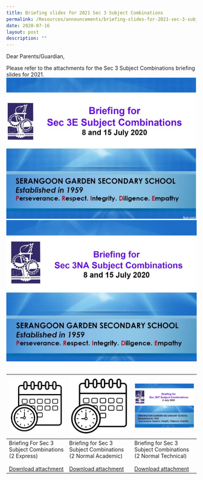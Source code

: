 ```yaml
---
title: Briefing slides for 2021 Sec 3 Subject Combinations
permalink: /Resources/announcements/briefing-slides-for-2021-sec-3-subject-combinations/
date: 2020-07-16
layout: post
description: ""
---
```

Dear Parents/Guardian,

Please refer to the attachments for the Sec 3 Subject Combinations briefing slides for 2021.
![](/images/Briefing%20for%20sec3%20subject/Briefing-for-Sec-3-Subject-Combinations-2-Express.jpg)
![](/images/Briefing%20for%20sec3%20subject/Briefing-for-Sec-3-Subject-Combinations-2-Normal-Academic-1.jpg)
![]()
<table>
<thead>
  <tr>
    <th><a href="/files/Announcement/2022-Term-2-Class-Timetable-10032022.pdf" target = "_blank"> <img src="/images/Announcements/3241389-200.png"></a></th>
    <th><a href="/files/Announcement/2022-Term-2-Class-Timetable-10032022.pdf" target = "_blank"> <img src="/images/Announcements/3241389-200.png"></a></th>
    <th><a href="/files/Announcement/2022-Term-2-Class-Timetable-10032022.pdf" target = "_blank"> <img src="/images/Briefing%20for%20sec3%20subject/Briefing-for-Sec-3-Subject-Combinations-2-Normal-Technical.jpg"></a></th>
  </tr>
</thead>
<tbody>
  <tr>
    <td>Briefing For Sec 3 Subject Combinations (2 Express)<br><br><a href="https://www.sgs.edu.sg/wp-content/uploads/2020/07/Briefing-for-Sec-3-Subject-Combinations-2-Express.pdf" target = "_blank" >Download attachment</a></td>
    <td>Briefing for Sec 3 Subject Combinations (2 Normal Academic)<br><br><a href="https://www.sgs.edu.sg/wp-content/uploads/2020/07/Briefing-for-Sec-3-Subject-Combinations-2-Normal-Academic.pdf" target = "_blank" >Download attachment</a></td>
    <td>Briefing for Sec 3 Subject Combinations (2 Normal Technical)<br><br><a href="https://www.sgs.edu.sg/wp-content/uploads/2020/07/Briefing-for-Sec-3-Subject-Combinations-2-Normal-Technical.pdf" target = "_blank" >Download attachment</a></td>
  </tr>
</tbody>
</table>
